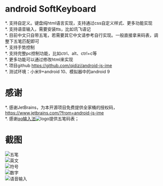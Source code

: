 # android SoftKeyboard  


*. 支持自定义。键盘纯html语言实现，支持通过css自定义样式、更多功能实现   
*. 支持语音输入，需要安装tts，比如讯飞语记    
*. 目前中文只自带五笔，若需要其它中文请参考自行实现。一般直接拿来码表，调整下五笔匹配即可   
*. 支持手势控制   
*. 支持完整pc控制功能，比如ctrl、alt、ctrl+c等   
*. 更多功能可以通过修改html来实现   
*. 项目github https://github.com/qidizi/android-js-ime  
*. 测试环境：小米9+android 10、模拟器中的android 9  

# 感谢  

*. 感谢JetBrains，为本开源项目免费提供全家桶的授权码，https://www.jetbrains.com/?from=android-js-ime  
*. 感谢[qq输入法](http://qq.pinyin.cn/)![logo](screenshot/qq_wu_bi_input.png)提供五笔码表；

# 截图 

![五笔](wu_bi.jpg)   
![英文](en.jpg)   
![符号](symbol.jpg)   
![数字](number.jpg)   
![语音输入](speech_to_text.jpg)   

